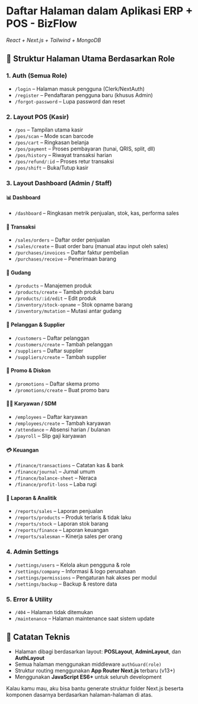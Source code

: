 # Daftar Halaman dalam Aplikasi ERP + POS - BizFlow

_React + Next.js + Tailwind + MongoDB_

## 📂 Struktur Halaman Utama Berdasarkan Role

### 1. Auth (Semua Role)

- `/login` – Halaman masuk pengguna (Clerk/NextAuth)
- `/register` – Pendaftaran pengguna baru (khusus Admin)
- `/forgot-password` – Lupa password dan reset

### 2. Layout POS (Kasir)

- `/pos` – Tampilan utama kasir
- `/pos/scan` – Mode scan barcode
- `/pos/cart` – Ringkasan belanja
- `/pos/payment` – Proses pembayaran (tunai, QRIS, split, dll)
- `/pos/history` – Riwayat transaksi harian
- `/pos/refund/:id` – Proses retur transaksi
- `/pos/shift` – Buka/Tutup kasir

### 3. Layout Dashboard (Admin / Staff)

#### 📊 Dashboard

- `/dashboard` – Ringkasan metrik penjualan, stok, kas, performa sales

#### 🧾 Transaksi

- `/sales/orders` – Daftar order penjualan
- `/sales/create` – Buat order baru (manual atau input oleh sales)
- `/purchases/invoices` – Daftar faktur pembelian
- `/purchases/receive` – Penerimaan barang

#### 🏪 Gudang

- `/products` – Manajemen produk
- `/products/create` – Tambah produk baru
- `/products/:id/edit` – Edit produk
- `/inventory/stock-opname` – Stok opname barang
- `/inventory/mutation` – Mutasi antar gudang

#### 👥 Pelanggan & Supplier

- `/customers` – Daftar pelanggan
- `/customers/create` – Tambah pelanggan
- `/suppliers` – Daftar supplier
- `/suppliers/create` – Tambah supplier

#### 🎁 Promo & Diskon

- `/promotions` – Daftar skema promo
- `/promotions/create` – Buat promo baru

#### 🧑‍🎓 Karyawan / SDM

- `/employees` – Daftar karyawan
- `/employees/create` – Tambah karyawan
- `/attendance` – Absensi harian / bulanan
- `/payroll` – Slip gaji karyawan

#### 💳 Keuangan

- `/finance/transactions` – Catatan kas & bank
- `/finance/journal` – Jurnal umum
- `/finance/balance-sheet` – Neraca
- `/finance/profit-loss` – Laba rugi

#### 🌟 Laporan & Analitik

- `/reports/sales` – Laporan penjualan
- `/reports/products` – Produk terlaris & tidak laku
- `/reports/stock` – Laporan stok barang
- `/reports/finance` – Laporan keuangan
- `/reports/salesman` – Kinerja sales per orang

### 4. Admin Settings

- `/settings/users` – Kelola akun pengguna & role
- `/settings/company` – Informasi & logo perusahaan
- `/settings/permissions` – Pengaturan hak akses per modul
- `/settings/backup` – Backup & restore data

### 5. Error & Utility

- `/404` – Halaman tidak ditemukan
- `/maintenance` – Halaman maintenance saat sistem update

## 🔧 Catatan Teknis

- Halaman dibagi berdasarkan layout: **POSLayout**, **AdminLayout**, dan **AuthLayout**
- Semua halaman menggunakan middleware `authGuard(role)`
- Struktur routing menggunakan **App Router Next.js** terbaru (v13+)
- Menggunakan **JavaScript ES6+** untuk seluruh development

Kalau kamu mau, aku bisa bantu generate struktur folder Next.js beserta komponen dasarnya berdasarkan halaman-halaman di atas.
